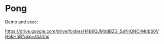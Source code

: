 # Pong

Demo and exec:

https://drive.google.com/drive/folders/14b6QJMddBZG_SaYnQNCrMdbS0VHokHnB?usp=sharing
